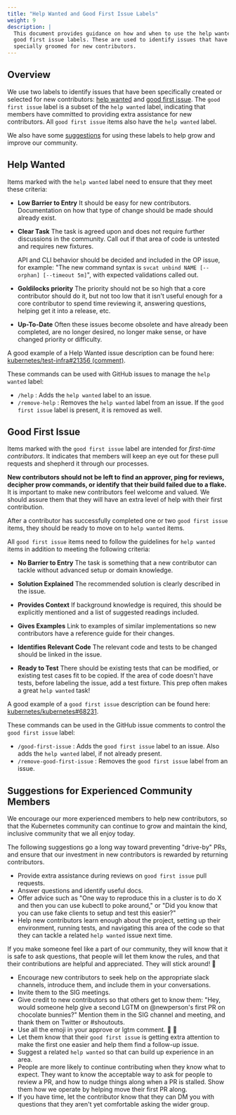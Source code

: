 ```yaml
---
title: "Help Wanted and Good First Issue Labels"
weight: 9
description: |
  This document provides guidance on how and when to use the help wanted and
  good first issue labels. These are used to identify issues that have been
  specially groomed for new contributors.
---
```


## Overview

We use two labels to identify issues that have been specifically created or selected for new contributors: [help wanted](#help-wanted) and [good first
issue](#good-first-issue). The `good first issue` label is a subset of the `help wanted`
label, indicating that members have committed to providing extra assistance for
new contributors. All `good first issue` items also have the `help wanted`
label.

We also have some [suggestions](#suggestions-for-experienced-community-members) for using these labels to help
grow and improve our community.

## Help Wanted

Items marked with the `help wanted` label need to ensure that they meet these criteria:

- **Low Barrier to Entry**
  It should be easy for new contributors. Documentation on how that type of
  change should be made should already exist.

- **Clear Task**
  The task is agreed upon and does not require further discussions in the
  community. Call out if that area of code is untested and requires new
  fixtures.

  API and CLI behavior should be decided and included in the OP issue, for example: "The
  new command syntax is `svcat unbind NAME [--orphan] [--timeout 5m]`", with
  expected validations called out.

- **Goldilocks priority**
  The priority should not be so high that a core contributor should do it, but not too low that it
  isn't useful enough for a core contributor to spend time reviewing it, answering
  questions, helping get it into a release, etc.

- **Up-To-Date**
  Often these issues become obsolete and have already been completed, are no longer
  desired, no longer make sense, or have changed priority or difficulty.

A good example of a Help Wanted issue description can be found here: [kubernetes/test-infra#21356 (comment)](https://github.com/kubernetes/test-infra/issues/21356#issuecomment-799972711).

These commands can be used with GitHub issues to manage the `help wanted` label:

- `/help` : Adds the `help wanted` label to an issue.
- `/remove-help` : Removes the `help wanted` label from an issue. If the
  `good first issue` label is present, it is removed as well. 

## Good First Issue

Items marked with the `good first issue` label are intended for _first-time
contributors_. It indicates that members will keep an eye out for these pull
requests and shepherd it through our processes.

**New contributors should not be left to find an approver, ping for reviews,
decipher prow commands, or identify that their build failed due to a flake.**
It is important to make new contributors feel welcome and valued. We should assure them that they
will have an extra level of help with their first contribution.

After a contributor has successfully completed one or two `good first issue` items, they
should be ready to move on to `help wanted` items.

All `good first issue` items need to follow the guidelines for `help wanted`
items in addition to meeting the following criteria:

- **No Barrier to Entry**
  The task is something that a new contributor can tackle without advanced
  setup or domain knowledge.

- **Solution Explained**
  The recommended solution is clearly described in the issue.

- **Provides Context**
  If background knowledge is required, this should be explicitly mentioned and a
  list of suggested readings included.

- **Gives Examples**
  Link to examples of similar implementations so new contributors have a
  reference guide for their changes.

- **Identifies Relevant Code**
  The relevant code and tests to be changed should be linked in the issue.

- **Ready to Test**
  There should be existing tests that can be modified, or existing test cases
  fit to be copied. If the area of code doesn't have tests, before labeling the
  issue, add a test fixture. This prep often makes a great `help wanted` task!

A good example of a `good first issue` description can be found here: [kubernetes/kubernetes#68231](https://github.com/kubernetes/kubernetes/issues/68231).

These commands can be used in the GitHub issue comments to control the `good first issue` label:

- `/good-first-issue` : Adds the `good first issue` label to an issue. Also adds
  the `help wanted` label, if not already present.
- `/remove-good-first-issue` : Removes the `good first issue` label from an issue.

## Suggestions for Experienced Community Members

We encourage our more experienced members to help new contributors, so that the
Kubernetes community can continue to grow and maintain the kind, inclusive
community that we all enjoy today.

The following suggestions go a long way toward preventing "drive-by" PRs, and
ensure that our investment in new contributors is rewarded by returning contributors.

- Provide extra assistance during reviews on `good first issue` pull requests.
- Answer questions and identify useful docs.
- Offer advice such as "One way to reproduce this in a cluster is to do X and
  then you can use kubectl to poke around," or "Did you know that you can
  use fake clients to setup and test this easier?"
- Help new contributors learn enough about the project, setting up their
  environment, running tests, and navigating this area of the code so that they
  can tackle a related `help wanted` issue next time.

If you make someone feel like a part of our community, they will know that it is safe to ask
questions, that people will let them know the rules, and that their
contributions are helpful and appreciated. They will stick around! 🌈

- Encourage new contributors to seek help on the appropriate slack channels,
  introduce them, and include them in your conversations.
- Invite them to the SIG meetings.
- Give credit to new contributors so that others get to know them: "Hey, would
  someone help give a second LGTM on @newperson's first PR on chocolate
  bunnies?" Mention them in the SIG channel and meeting, and thank them on Twitter or
  #shoutouts.
- Use all the emoji in your approve or lgtm comment. 💖 🚀
- Let them know that their `good first issue` is getting extra attention to make
  the first one easier and help them find a follow-up issue.
- Suggest a related `help wanted` so that can build up experience in an area.
- People are more likely to continue contributing when they know what to expect.
  They want to know the acceptable way to ask for people to review a PR, and how to nudge things along
  when a PR is stalled. Show them how we operate by helping move their first PR
  along.
- If you have time, let the contributor know that they can DM you with questions
  that they aren't yet comfortable asking the wider group.
